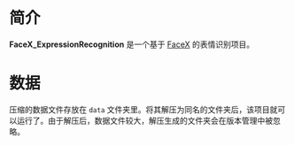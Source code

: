 # 简介

**FaceX_ExpressionRecognition** 是一个基于 [FaceX](http://facex.idvxlab.com/) 的表情识别项目。

# 数据

压缩的数据文件存放在 `data` 文件夹里。将其解压为同名的文件夹后，该项目就可以运行了。由于解压后，数据文件较大，解压生成的文件夹会在版本管理中被忽略。